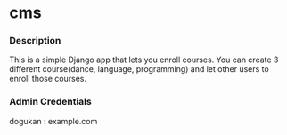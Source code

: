 # cms

### Description

This is a simple Django app that lets you enroll courses. You can create 3 different course(dance, language, programming) and let other users to enroll those courses.

### Admin Credentials

dogukan : example.com
